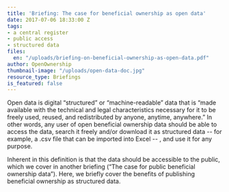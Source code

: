 ```yaml
---
title: 'Briefing: The case for beneficial ownership as open data'
date: 2017-07-06 18:33:00 Z
tags:
- a central register
- public access
- structured data
files:
  en: "/uploads/briefing-on-beneficial-ownership-as-open-data.pdf"
author: OpenOwnership
thumbnail-image: "/uploads/open-data-doc.jpg"
resource_type: Briefings
is_featured: false
---
```


Open data is digital “structured” or “machine-readable” data that is “made available with the technical and legal characteristics necessary for it to be freely used, reused, and redistributed by anyone, anytime, anywhere.” In other words, any user of open beneficial ownership data should be able to access the data, search it freely and/or download it as structured data -- for example, a .csv file that can be imported into Excel -- , and use it for any purpose.

Inherent in this definition is that the data should be accessible to the public, which we cover in another briefing (“The case for public beneficial ownership data”). Here, we briefly cover the
benefits of publishing beneficial ownership as structured data.
